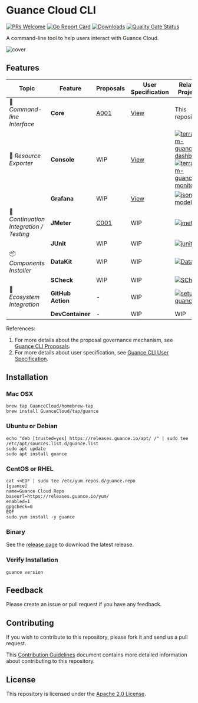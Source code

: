 # Guance Cloud CLI

[![PRs Welcome](https://img.shields.io/badge/PRs-welcome-blue.svg?style=flat&logo=github&color=2370ff&labelColor=454545)](http://makeapullrequest.com)
[![Go Report Card](https://goreportcard.com/badge/github.com/GuanceCloud/guance-cli)](https://goreportcard.com/report/github.com/GuanceCloud/guance-cli)
[![Downloads](https://img.shields.io/github/downloads/GuanceCloud/guance-cli/total.svg)](https://github.com/GuanceCloud/guance-cli/releases)
[![Quality Gate Status](https://sonarcloud.io/api/project_badges/measure?project=GuanceCloud_guance-cli&metric=alert_status)](https://sonarcloud.io/summary/new_code?id=GuanceCloud_guance-cli)

A command-line tool to help users interact with Guance Cloud.

![cover](./artwork/cover.png)

## Features

| Topic                                  | Feature           | Proposals                                       | User Specification                       | Related Projects                                             |
| -------------------------------------- | ----------------- | ----------------------------------------------- | ---------------------------------------- | ------------------------------------------------------------ |
| 🔧 _Command-line Interface_             | **Core**          | [A001](./proposals/A001-guance-cli-overview.md) | [View](specs/guance.spec.md)             | This repository                                              |
| 🚅 _Resource Exporter_                  | **Console**       | WIP                                             | [View](specs/iac/import/console.spec.md) | [![terraform-guance-dashboard](https://img.shields.io/badge/guance-terraform--guance--dashboard-blue?style=flat-square&logo=github)](https://github.com/GuanceCloud/terraform-guance-dashboard)<br/>[![terraform-guance-monitor](https://img.shields.io/badge/guance-terraform--guance--monitor-blue?style=flat-square&logo=github)](https://github.com/GuanceCloud/terraform-guance-monitor) |
|                                        | **Grafana**       | WIP                                             | [View](specs/iac/import/grafana.spec.md) | [![json-model](https://img.shields.io/badge/guance-json--model-blue?style=flat-square&logo=github)](https://github.com/GuanceCloud/json-model) |
| 🚀 _Continuation Integration / Testing_ | **JMeter**        | [C001](./proposals/C001-continuous-integration-jmeter.md)                                             | WIP                                      | [![jmeter](https://img.shields.io/badge/apache-jmeter-blue?style=flat-square&logo=github)](https://github.com/apache/jmeter) |
|                                        | **JUnit**         | WIP                                             | WIP                                      | [![junit](https://img.shields.io/badge/junit--team-junit5-blue?style=flat-square&logo=github)](https://github.com/junit-team/junit5) |
| 📦 *Components Installer*               | **DataKit**       | WIP                                             | WIP                                      | [![DataKit](https://img.shields.io/badge/guance-DataKit-blue?style=flat-square&logo=github)](https://github.com/GuanceCloud/DataKit) |
|                                        | **SCheck**        | WIP                                             | WIP                                      | [![SCheck](https://img.shields.io/badge/guance-SCheck-blue?style=flat-square&logo=github)](https://github.com/GuanceCloud/SCheck) |
| 🔭 _Ecosystem Integration_              | **GitHub Action** | -                                               | WIP                                      | [![setup-guance](https://img.shields.io/badge/guance-setup--guance-blue?style=flat-square&logo=github)](https://github.com/GuanceCloud/setup-guance) |
|                                        | **DevContainer**  | -                                               | WIP                                      | WIP                                                          |

References:

1. For more details about the proposal governance mechanism, see [Guance CLI Proposals](./proposals/README.md).
2. For more details about user specification, see [Guance CLI User Specification](./specs/README.md).

## Installation

### Mac OSX

```shell
brew tap GuanceCloud/homebrew-tap
brew install GuanceCloud/tap/guance
```

### Ubuntu or Debian

```shell
echo "deb [trusted=yes] https://releases.guance.io/apt/ /" | sudo tee /etc/apt/sources.list.d/guance.list
sudo apt update
sudo apt install guance
```

### CentOS or RHEL

```shell
cat <<EOF | sudo tee /etc/yum.repos.d/guance.repo
[guance]
name=Guance Cloud Repo
baseurl=https://releases.guance.io/yum/
enabled=1
gpgcheck=0
EOF
sudo yum install -y guance
```

### Binary

See the [release page](https://github.com/GuanceCloud/guance-cli/releases) to download the latest release.

### Verify Installation

```shell
guance version
```

## Feedback

Please create an issue or pull request if you have any feedback.

## Contributing

If you wish to contribute to this repository, please fork it and send us a pull request.

This [Contribution Guidelines](https://guance.io/contribution-guide/) document contains more detailed information about contributing to this repository.

## License

This repository is licensed under the [Apache 2.0 License](./LICENSE).
